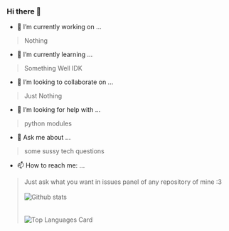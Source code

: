 ### Hi there 👋

<!--
**azlan-syed/azlan-syed** is a ✨ _special_ ✨ repository because its `README.md` (this file) appears on your GitHub profile.
-->
<!-- Here are some ideas to get you started: -->

- 🔭 I’m currently working on ... 
> Nothing
- 🌱 I’m currently learning ...
> Something Well IDK
- 👯 I’m looking to collaborate on ...
> Just Nothing
- 🤔 I’m looking for help with ...
> python modules
- 💬 Ask me about ...
> some sussy tech questions
- 📫 How to reach me: ... 
> Just ask what you want in issues panel of any repository of mine :3
<br><br>
![Github stats](https://github-readme-stats.vercel.app/api?username=azlan-syed&theme=highcontrast&show_icons=true&count_private=true)<br><br><br>
![Top Languages Card](https://github-readme-stats.vercel.app/api/top-langs/?username=azlan-syed)


